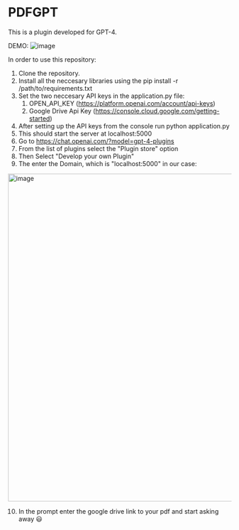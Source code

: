 # PDFGPT

This is a plugin developed for GPT-4. 

DEMO:
![image](https://github.com/aryan619348/PDFGPT/assets/46323314/849a063d-d4c4-4d58-845b-3c67b21fd807)


In order to use this repository:

1. Clone the repository.
2. Install all the neccesary libraries using the pip install -r /path/to/requirements.txt
3. Set the two neccesary API keys in the application.py file:
   1. OPEN_API_KEY (https://platform.openai.com/account/api-keys)
   2. Google Drive Api Key (https://console.cloud.google.com/getting-started)
4. After setting up the API keys from the console run python application.py
5. This should start the server at localhost:5000
6. Go to https://chat.openai.com/?model=gpt-4-plugins
7. From the list of plugins select the "Plugin store" option 
8. Then Select "Develop your own Plugin"
9. The enter the Domain, which is "localhost:5000" in our case:
<img width="739" alt="image" src="https://github.com/aryan619348/PDFGPT/assets/46323314/b5b515cd-ac29-458a-b291-b9703d77e1d6">

10. In the prompt enter the google drive link to your pdf and start asking away 😃 
